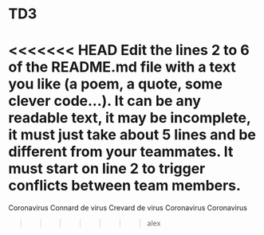 # TD3
<<<<<<< HEAD
Edit the lines 2 to 6 of the README.md 
file with a text you like 
(a poem, a quote, some clever code...). 
It can be any readable text, it may be incomplete, 
it must just take about 5 lines and be different from your teammates. It must start on line 2 to trigger conflicts between team members.
=======
Coronavirus
Connard de virus
Crevard de virus
Coronavirus
Coronavirus
>>>>>>> alex
